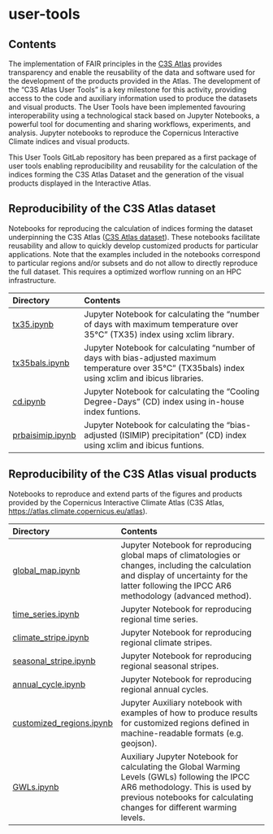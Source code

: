 # user-tools

## Contents
The implementation of FAIR principles in the [C3S Atlas](http://atlas.climate.copernicus.eu) provides transparency and enable the reusability of the data and software used for the development of the products provided in the Atlas. The development of the “C3S Atlas User Tools” is a key milestone for this activity, providing access to the code and auxiliary information used to produce the datasets and visual products. The User Tools have been implemented favouring interoperability using a technological stack based on Jupyter Notebooks, a powerful tool for documenting and sharing workflows, experiments, and analysis.
Jupyter notebooks to reproduce the Copernicus Interactive Climate indices and visual products.

This User Tools GitLab repository has been prepared as a first package of user tools enabling reproducibility and reusability for the calculation of the indices forming the C3S Atlas Dataset and the generation of the visual products displayed in the Interactive Atlas. 

## Reproducibility of the C3S Atlas dataset 

Notebooks for reproducing the calculation of indices forming the dataset underpinning the C3S Atlas ([C3S Atlas dataset](https://doi.org/10.24381/cds.h35hb680)). These notebooks facilitate reusability and allow to quickly develop customized products for particular applications. Note that the examples included in the notebooks correspond to particular regions and/or subsets and do not allow to directly reproduce the full dataset. This requires a optimized worflow running on an HPC infrastructure.

| Directory | Contents |
| :-------- | :------- |
[tx35.ipynb](https://github.com/ecmwf-projects/c3s-atlas/-/blob/main/user-tools/tx35.ipynb) | Jupyter Notebook for calculating the “number of days with maximum temperature over 35°C” (TX35) index using xclim library.
|  [tx35bals.ipynb](https://github.com/ecmwf-projects/c3s-atlas/-/blob/main/user-tools/tx35bals.ipynb) | Jupyter Notebook for calculating “number of days with bias-adjusted maximum temperature over 35°C” (TX35bals) index using xclim and ibicus libraries.
|  [cd.ipynb](https://github.com/ecmwf-projects/c3s-atlas/-/blob/main/user-tools/cd.ipynb) | Jupyter Notebook for calculating the “Cooling Degree-Days” (CD) index using in-house index funtions.
|  [prbaisimip.ipynb](https://github.com/ecmwf-projects/c3s-atlas/-/blob/main/user-tools/prbaisimip.ipyn) | Jupyter Notebook for calculating the “bias-adjusted (ISIMIP) precipitation” (CD) index using xclim and ibicus funtions.

## Reproducibility of the C3S Atlas visual products

Notebooks to reproduce and extend parts of the figures and products provided by the Copernicus Interactive Climate Atlas (C3S Atlas, https://atlas.climate.copernicus.eu/atlas).

| Directory | Contents |
| :-------- | :------- |
|  [global_map.ipynb](https://github.com/ecmwf-projects/c3s-atlas/-/blob/main/user-tools/global_map.ipynb) | Jupyter Notebook for reproducing global maps of climatologies or changes, including the calculation and display of uncertainty for the latter following the IPCC AR6 methodology (advanced method).
|  [time_series.ipynb](https://github.com/ecmwf-projects/c3s-atlas/-/blob/main/user-tools/time_series.ipynb) | Jupyter Notebook for reproducing regional time series.
|  [climate_stripe.ipynb](https://github.com/ecmwf-projects/c3s-atlas/-/blob/main/user-tools/climate_stripe.ipynb) | Jupyter Notebook for reproducing regional climate stripes.
|  [seasonal_stripe.ipynb](https://github.com/ecmwf-projects/c3s-atlas/-/blob/main/user-tools/seasonal_stripe.ipynb) | Jupyter Notebook for reproducing regional seasonal stripes.
|  [annual_cycle.ipynb](https://github.com/ecmwf-projects/c3s-atlas/-/blob/main/user-tools/annual_cycle.ipynb) | Jupyter Notebook for reproducing regional annual cycles.
|  [customized_regions.ipynb](https://github.com/ecmwf-projects/c3s-atlas/-/blob/main/user-tools/customized_regions.ipynb) | Jupyter Auxiliary notebook with examples of how to produce results for customized regions defined in machine-readable formats (e.g. geojson).
|  [GWLs.ipynb](https://github.com/ecmwf-projects/c3s-atlas/-/blob/main/user-tools/GWLs.ipynb) | Auxiliary Jupyter Notebook for calculating the Global Warming Levels (GWLs) following the IPCC AR6 methodology. This is used by previous notebooks for calculating changes for different warming levels.


